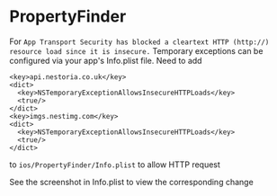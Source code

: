 # PropertyFinder

For `App Transport Security has blocked a cleartext HTTP (http://) resource load since it is insecure.`
Temporary exceptions can be configured via your app's Info.plist file.
Need to add 

```
<key>api.nestoria.co.uk</key>
<dict>
  <key>NSTemporaryExceptionAllowsInsecureHTTPLoads</key>
  <true/>
</dict>
<key>imgs.nestimg.com</key>
<dict>
  <key>NSTemporaryExceptionAllowsInsecureHTTPLoads</key>
  <true/>
</dict>
```
to `ios/PropertyFinder/Info.plist` to allow HTTP request

See the screenshot in Info.plist to view the corresponding change
